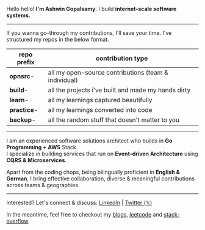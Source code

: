 Hello hello! **I'm Ashwin Gopalsamy**. 
I build **internet-scale software systems.**

---

If you wanna go-through my contributions, I'll save your time. I've structured my repos in the below format.

| **repo prefix**  	| **contribution type**                                	|
|------------------	|------------------------------------------------------	|
| **opnsrc**-      	| all my open-source contributions (team & individual) 	|
| **build**-       	| all the projects i've built and made my hands dirty  	|
| **learn**-       	| all my learnings captured beautifully                	|
| **practice**-    	| all my learnings converted into code                 	|
| **backup**-      	| all the random stuff that doesn't matter to you      	|

---

I am an experienced software solutions architect who builds in **Go Programming + AWS** Stack. <br>
I specialize in building services that run on **Event-driven Architecture** using **CQRS & Microservices**. <br>

Apart from the coding chops, being bilingually proficient in **English & German**, I bring effective collaboration, diverse & meaningful contributions across teams & geographies.

---
Interested? Let's connect & discuss: [LinkedIn](https://wwww.linkedin.com/in/ashwin2125) | [Twitter (𝕏)](https://www.x.com/ashwin2125)

In the meantime, feel free to checkout my [blogs](https://hashnode.com/@ashwin2125), [leetcode](https://leetcode.com/ashwin2125/) and [stack-overflow](https://stackoverflow.com/users/12538720/ashwin2125)
